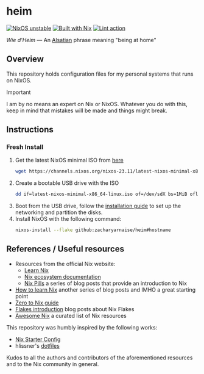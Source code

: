 # heim
[![NixOS unstable](https://img.shields.io/badge/NixOS%20unstable-5277C3?logo=nixos&logoColor=FFFFFF)](https://nixos.org/)
[![Built with Nix](https://img.shields.io/badge/Built%20with%20Nix%20and%20%E2%9D%A4%EF%B8%8F-5277C3?logo=nixos&logoColor=FFFFFF)](https://builtwithnix.org/)
[![Lint action](https://github.com/zacharyarnaise/heim/actions/workflows/lint.yml/badge.svg)](https://github.com/zacharyarnaise/heim/actions/workflows/lint.yml)

*Wie d'Heim* — An [Alsatian](https://en.wikipedia.org/wiki/Alsace) phrase meaning "being at home"

## Overview
This repository holds configuration files for my personal systems that runs on NixOS.

> [!Important]
> I am by no means an expert on Nix or NixOS. Whatever you do with this,
> keep in mind that mistakes will be made and things might break.

## Instructions
### Fresh Install
1. Get the latest NixOS minimal ISO from [here](https://nixos.org/download.html#nixos-iso)
    ```sh
    wget https://channels.nixos.org/nixos-23.11/latest-nixos-minimal-x86_64-linux.iso
    ```
2. Create a bootable USB drive with the ISO
    ```sh
   dd if=latest-nixos-minimal-x86_64-linux.iso of=/dev/sdX bs=1MiB oflag=direct status=progress
   ```
3. Boot from the USB drive, follow the [installation guide](https://nixos.org/manual/nixos/stable/index.html#sec-installation-manual)
   to set up the networking and partition the disks.
4. Install NixOS with the following command:
    ```sh
    nixos-install --flake github:zacharyarnaise/heim#hostname
    ```

## References / Useful resources
- Resources from the official Nix website:
  - [Learn Nix](https://nixos.org/learn.html)
  - [Nix ecosystem documentation](https://nix.dev/)
  - [Nix Pills](https://nixos.org/guides/nix-pills/) a series of blog posts that provide an introduction to Nix
- [How to learn Nix](https://ianthehenry.com/posts/how-to-learn-nix/) another series of blog posts and IMHO a great starting point
- [Zero to Nix guide](https://zero-to-nix.com/)
- [Flakes introduction](https://www.tweag.io/blog/2020-05-25-flakes/) blog posts about Nix Flakes
- [Awesome Nix](https://github.com/nix-community/awesome-nix) a curated list of Nix resources

This repository was humbly inspired by the following works:
- [Nix Starter Config](https://github.com/Misterio77/nix-starter-configs)
- hlissner's [dotfiles](https://github.com/hlissner/dotfiles)

Kudos to all the authors and contributors of the aforementioned resources and to
the Nix community in general.
